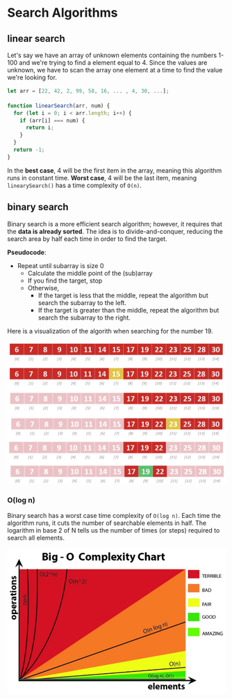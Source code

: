 # Search Algorithms

## linear search
Let's say we have an array of unknown elements containing the numbers 1-100 and we're trying to find a element equal to 4. Since the values are unknown, we have to scan the array one element at a time to find the value we're looking for.

```javascript
let arr = [22, 42, 2, 99, 58, 16, ... , 4, 30, ...];

function linearSearch(arr, num) {
  for (let i = 0; i < arr.length; i++) {
    if (arr[i] === num) {
      return i;
    }
  }
  return -1;
}
```

In the **best case**, 4 will be the first item in the array, meaning this algorithm runs in constant time. **Worst case**, 4 will be the last item, meaning `linearySearch()` has a time complexity of `O(n)`.

## binary search
Binary search is a more efficient search algorithm; however, it requires that the **data is already sorted**. The idea is to divide-and-conquer, reducing the search area by half each time in order to find the target.

**Pseudocode**:  
* Repeat until subarray is size 0
  * Calculate the middle point of the (sub)array
  * If you find the target, stop
  * Otherwise, 
    * If the target is less that the middle, repeat the algorithm but search the subarray to the left.
    * If the target is greater than the middle, repeat the algorithm but search the subarray to the right.

Here is a visualization of the algorith when searching for the number 19.

![binary](binarysteps.png)

### O(log n)

Binary search has a worst case time complexity of `O(log n)`. Each time the algorithm runs, it cuts the number of searchable elements in half. The logarithm in base 2 of N tells us the number of times (or steps) required to search all elements.

![big o](../1-BigO/big0.jpeg)